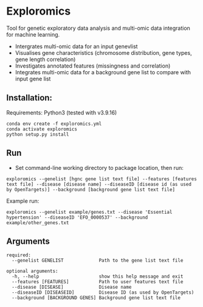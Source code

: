 # Exploromics
Tool for genetic exploratory data analysis and multi-omic data integration for machine learning.

- Intergrates multi-omic data for an input genevlist
- Visualises gene characteristics (chromosome distribution, gene types, gene length correlation)
- Investigates annotated features (missingness and correlation) 
- Integrates multi-omic data for a background gene list to compare with input gene list 

## Installation:
Requirements: Python3 (tested with v3.9.16)

```
conda env create -f exploromics.yml
conda activate exploromics
python setup.py install
```


## Run

- Set command-line working directory to package location, then run:

```
exploromics --genelist [hgnc gene list text file] --features [features text file] --disease [disease name] --diseaseID [disease id (as used by OpenTargets)] --background [background gene list text file]
```

Example run:

```
exploromics --genelist example/genes.txt --disease 'Essential hypertension' --diseaseID 'EFO_0000537' --background example/other_genes.txt

```

## Arguments

```
required:
  --genelist GENELIST             Path to the gene list text file

optional arguments:
  -h, --help                      show this help message and exit
  --features [FEATURES]           Path to user features text file
  --disease [DISEASE]             Disease name
  --diseaseID [DISEASEID]         Disease ID (as used by OpenTargets)
  --background [BACKGROUND GENES] Background gene list text file
  ```
